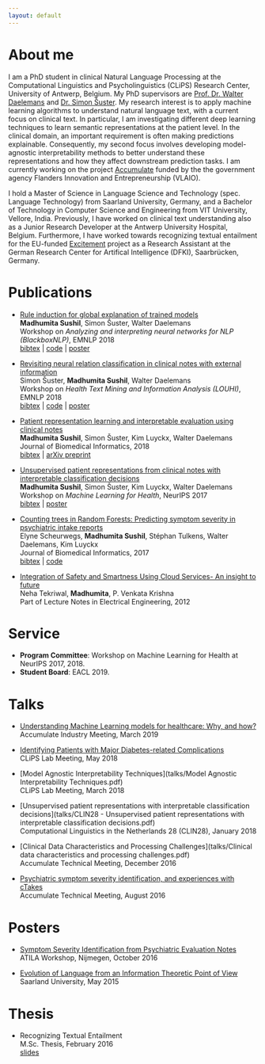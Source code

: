 ```yaml
---
layout: default
---
```


# About me

I am a PhD student in clinical Natural Language Processing at the Computational Linguistics and Psycholinguistics (CLiPS) Research Center, University of Antwerp, Belgium. My PhD supervisors are [Prof. Dr. Walter Daelemans](https://www.clips.uantwerpen.be/~walter/) and [Dr. Simon Šuster](http://simonsuster.github.io/). My research interest is to apply machine learning algorithms to understand natural language text, with a current
focus on clinical text. In particular, I am investigating different deep learning techniques to learn semantic
representations at the patient level. In the clinical domain, an important requirement is often making predictions
explainable. Consequently, my second focus involves developing model-agnostic interpretability methods to better
understand these representations and how they affect downstream prediction tasks. I am currently working on the project [Accumulate](http://www.accumulate.be/) funded by the the government agency Flanders Innovation and Entrepreneurship (VLAIO).

I hold a Master of Science in Language Science and Technology (spec. Language Technology) from Saarland University, Germany, and a Bachelor of Technology in Computer Science and Engineering from VIT University, Vellore, India. Previously, I have worked on clinical text understanding also as a Junior Research Developer at the Antwerp University Hospital, Belgium. Furthermore, I have worked towards recognizing textual entailment for the EU-funded [Excitement](https://sites.google.com/site/excitementproject/) project  as a Research Assistant at the German Research Center for Artifical Intelligence (DFKI), Saarbrücken, Germany.

# Publications

* [Rule induction for global explanation of trained models](https://aclweb.org/anthology/W18-5411) <br/>
<b>Madhumita Sushil</b>, Simon Šuster, Walter Daelemans <br/>
Workshop on *Analyzing and interpreting neural networks for NLP (BlackboxNLP)*, EMNLP 2018 <br/>
[bibtex](papers/bibtex/blackboxnlp18.bib) | [code](https://github.com/clips/interpret_with_rules) | [poster](posters/blackboxnlp_poster.pdf)

* [Revisiting neural relation classification in clinical notes with external information](https://aclweb.org/anthology/W18-5603) <br/>
Simon Šuster, <b>Madhumita Sushil</b>, Walter Daelemans <br/>
Workshop on *Health Text Mining and Information Analysis (LOUHI)*, EMNLP 2018 <br/>
[bibtex](papers/bibtex/louhi18.bib) |
[code](https://github.com/SimonSuster/seg_cnn) | [poster](posters/LOUHI2018relextrposter_final.pdf)

* [Patient representation learning and interpretable evaluation using clinical notes](https://www.sciencedirect.com/science/article/pii/S1532046418301266) <br/>
<b>Madhumita Sushil</b>, Simon Šuster, Kim Luyckx, Walter Daelemans <br/>
Journal of Biomedical Informatics, 2018 <br/>
[bibtex](papers/bibtex/jbi_rep_learning.bib) | [arXiv preprint](https://arxiv.org/abs/1807.01395)

* [Unsupervised patient representations from clinical notes with interpretable classification decisions](https://arxiv.org/abs/1711.05198) <br/>
<b>Madhumita Sushil</b>, Simon Šuster, Kim Luyckx, Walter Daelemans <br/>
Workshop on *Machine Learning for Health*, NeurIPS 2017 <br/>
[bibtex](papers/bibtex/patientrep_ml4h.bib) | [poster](posters/ml4h2017.pdf)

* [Counting trees in Random Forests: Predicting symptom severity in psychiatric intake reports](https://www.sciencedirect.com/science/article/pii/S1532046417301302) <br/>
Elyne Scheurwegs, <b>Madhumita Sushil</b>, Stéphan Tulkens, Walter Daelemans, Kim Luyckx <br/>
Journal of Biomedical Informatics, 2017 <br/>
[bibtex](papers/bibtex/rdoc_jbi.bib) | [code](https://github.com/Elyne/rdocChallenge)

* [Integration of Safety and Smartness Using Cloud
Services- An insight to future](https://link.springer.com/chapter/10.1007%2F978-1-4614-3535-8_25) <br/>
Neha Tekriwal, <b>Madhumita</b>, P. Venkata Krishna <br/>
Part of Lecture Notes in Electrical Engineering, 2012

# Service

* <b>Program Committee</b>: Workshop on Machine Learning for Health at NeurIPS 2017, 2018.
* <b>Student Board</b>: EACL 2019.

# Talks

* [Understanding Machine Learning models for healthcare: Why, and how?](talks/Accumulate_22ndMar2019.pdf) <br/>
Accumulate Industry Meeting, March 2019

* [Identifying Patients with Major Diabetes-related Complications](talks/major-diab-comp.pdf) <br/>
CLiPS Lab Meeting, May 2018

* [Model Agnostic Interpretability Techniques](talks/Model Agnostic Interpretability Techniques.pdf) <br/>
CLiPS Lab Meeting, March 2018

* [Unsupervised patient representations with interpretable classification decisions](talks/CLIN28 - Unsupervised patient representations with interpretable classification decisions.pdf) <br/>
Computational Linguistics in the Netherlands 28 (CLIN28), January 2018 <br/>

* [Clinical Data Characteristics and Processing Challenges](talks/Clinical data characteristics and processing challenges.pdf) <br/>
Accumulate Technical Meeting, December 2016

* [Psychiatric symptom severity identification, and experiences with cTakes](talks/Accumulate-25thAug2016.pdf) <br/>
Accumulate Technical Meeting, August 2016

# Posters

* [Symptom Severity Identification from Psychiatric Evaluation Notes](posters/atila2017.pdf) <br/>
ATILA Workshop, Nijmegen, October 2016

* [Evolution of Language from an Information Theoretic Point of View](posters/info_theory.pdf) <br/>
Saarland University, May 2015

# Thesis
* Recognizing Textual Entailment <!-- [Recognizing Textual Entailment](thesis/MSc_Thesis.pdf) --> <br/>
M.Sc. Thesis, February 2016 <br/>
[slides](talks/rte.pdf)

<!-- # Technical Reports
* [Automatic Question Generation for Literature Review Writing Support - A Brief Survey](articles/termPaper.pdf) <br/>
Saarland University, September 2014 -->
